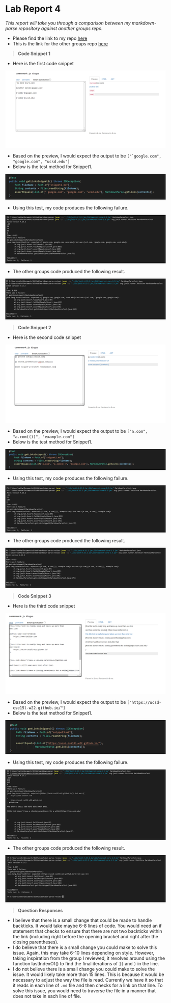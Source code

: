 # Lab Report 4

*This report will take you through a comparison between my markdown-parse repository against another groups repo.*

- Please find the link to my repo [here](https://github.com/ChooChooChao/markdown-parse)
- This is the link for the other groups repo [here](https://github.com/bimai25/markdown-parse)

> **Code Snippet 1**
-  Here is the first code snippet

![Image](snippet1Preview.PNG)

- Based on the preview, I would expect the output to be ```["`google.com", "google.com", "ucsd.edu"]```
- Below is the test method for Snippet1.

![Image](snippet1Test.PNG)

- Using this test, my code produces the following failure.

![myRun](mySnippet1Run.PNG)

- The other groups code produced the following result.

![theirRun](otherSnippet1Run.PNG)

> **Code Snippet 2**
-  Here is the second code snippet

![Image](snippet2Preview.PNG)

- Based on the preview, I would expect the output to be ```["a.com", "a.com(())", "example.com"]```
- Below is the test method for Snippet1.

![Image](snippet2Test.PNG)

- Using this test, my code produces the following failure.

![myRun](mySnippet2Run.PNG)

- The other groups code produced the following result.

![theirRun](otherSnippet2Run.PNG)

> **Code Snippet 3**
-  Here is the third code snippet

![Image](snippet3Preview.PNG)

- Based on the preview, I would expect the output to be ```["https://ucsd-cse15l-w22.github.io/"]```
- Below is the test method for Snippet1.

![Image](snippet3Test.PNG)

- Using this test, my code produces the following failure.

![myRun](mySnippet3Run.PNG)

- The other groups code produced the following result.

![theirRun](otherSnippet3Run.PNG)

> **Question Responses**
- I believe that there is a small change that could be made to handle backticks. It would take maybe 6-8 lines of code. You would need an if statement that checks to ensure that there are not two backticks within the link (including right before the opening bracket and right after the closing parentheses).
- I do believe that there is a small change you could make to solve this issue. Again, this may take 6-10 lines depending on style. However, taking inspiration from the group I reviewed, it revolves around using the function lastIndexOf() to find the final iterations of ```](``` and ```)``` in the line. 
- I do not believe there is a small change you could make to solve the issue. It would likely take more than 15 lines. This is because it would be necessary to adjust the way the file is read. Currently we have it so that it reads in each line of ```.md``` file and then checks for a link on that line. To solve this issue, you would need to traverse the file in a manner that does not take in each line of file. 



